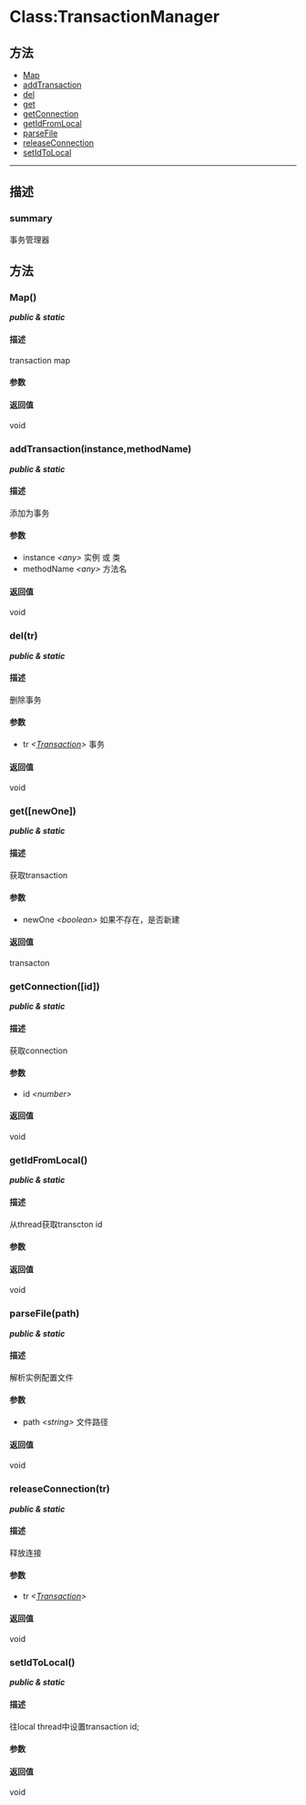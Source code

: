 # Class:TransactionManager   
## 方法
+ [Map](#METHOD_Map)
+ [addTransaction](#METHOD_addTransaction)
+ [del](#METHOD_del)
+ [get](#METHOD_get)
+ [getConnection](#METHOD_getConnection)
+ [getIdFromLocal](#METHOD_getIdFromLocal)
+ [parseFile](#METHOD_parseFile)
+ [releaseConnection](#METHOD_releaseConnection)
+ [setIdToLocal](#METHOD_setIdToLocal)
---   
## 描述
   
### summary   
事务管理器  
   
## 方法   
### <a id="METHOD_Map">Map()</a>   
***public &  static***   
#### 描述   
transaction map   
#### 参数   
#### 返回值   
void   
### <a id="METHOD_addTransaction">addTransaction(instance,methodName)</a>   
***public &  static***   
#### 描述   
添加为事务   
#### 参数   
+ instance *&lt;any&gt;*      实例 或 类   
+ methodName *&lt;any&gt;*    方法名   
#### 返回值   
void   
### <a id="METHOD_del">del(tr)</a>   
***public &  static***   
#### 描述   
删除事务   
#### 参数   
+ tr *&lt;[Transaction](#/webroute/api/Transaction)&gt;*    事务   
#### 返回值   
void   
### <a id="METHOD_get">get([newOne])</a>   
***public &  static***   
#### 描述   
获取transaction   
#### 参数   
+ newOne *&lt;boolean&gt;*    如果不存在，是否新建   
#### 返回值   
transacton   
### <a id="METHOD_getConnection">getConnection([id])</a>   
***public &  static***   
#### 描述   
获取connection   
#### 参数   
+ id *&lt;number&gt;*    
#### 返回值   
void   
### <a id="METHOD_getIdFromLocal">getIdFromLocal()</a>   
***public &  static***   
#### 描述   
从thread获取transcton id   
#### 参数   
#### 返回值   
void   
### <a id="METHOD_parseFile">parseFile(path)</a>   
***public &  static***   
#### 描述   
解析实例配置文件   
#### 参数   
+ path *&lt;string&gt;*      文件路径   
#### 返回值   
void   
### <a id="METHOD_releaseConnection">releaseConnection(tr)</a>   
***public &  static***   
#### 描述   
释放连接   
#### 参数   
+ tr *&lt;[Transaction](#/webroute/api/Transaction)&gt;*    
#### 返回值   
void   
### <a id="METHOD_setIdToLocal">setIdToLocal()</a>   
***public &  static***   
#### 描述   
往local thread中设置transaction id;   
#### 参数   
#### 返回值   
void   
